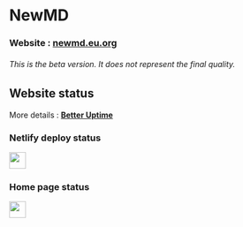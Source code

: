 <h1>NewMD</h1>
<h3>Website : <a href="https://newmd.eu.org" target="_blank" title="NewMD">newmd.eu.org</a></h3>
<h6><em>This is the beta version. It does not represent the final quality.</em></h6>

## Website status

More details : [**Better Uptime**](https://status.newmd.eu.org)

### Netlify deploy status

<a href="https://app.netlify.com/sites/newmd/deploys" target="_blank" title="Netlify Status">
  <img height="30px" src="https://api.netlify.com/api/v1/badges/dec77407-0f75-4f3d-9cd5-d4a85b902df1/deploy-status">
</a>

### Home page status

<a href="https://betteruptime.com/?utm_source=status_badge" target="_blank" title="Betteruptime Status">
  <img height="30px" src="https://betteruptime.com/status-badges/v1/monitor/k1y7.svg">
</a>
